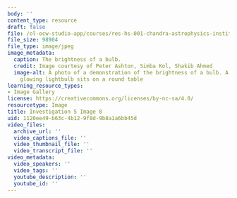 ```yaml
---
body: ''
content_type: resource
draft: false
file: /ol-ocw-studio-app/courses/res-hs-001-chandra-astrophysics-institute/mithfh_chandra_inv5_bubri1.jpg
file_size: 98904
file_type: image/jpeg
image_metadata:
  caption: The brightness of a bulb.
  credit: Image courtesy of Peter Ashton, Simba Kol, Shakib Ahmed
  image-alt: A photo of a demonstration of the brightness of a bulb. A very bright
    glowing lightbulb sits on a round table
learning_resource_types:
- Image Gallery
license: https://creativecommons.org/licenses/by-nc-sa/4.0/
resourcetype: Image
title: Investigation 5 Image 8
uid: 1120ee49-b63c-4b12-9f8d-9b8a1a6bb45d
video_files:
  archive_url: ''
  video_captions_file: ''
  video_thumbnail_file: ''
  video_transcript_file: ''
video_metadata:
  video_speakers: ''
  video_tags: ''
  youtube_description: ''
  youtube_id: ''
---
```

